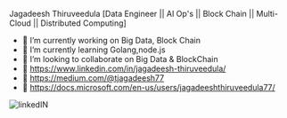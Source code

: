 Jagadeesh Thiruveedula
[Data Engineer || AI Op's || Block Chain || Multi-Cloud || Distributed Computing]

- 🔭 I’m currently working on Big Data, Block Chain
- 🌱 I’m currently learning Golang,node.js
- 👯 I’m looking to collaborate on Big Data & BlockChain
- 🏣 https://www.linkedin.com/in/jagadeesh-thiruveedula/
- 👔 https://medium.com/@tjagadeesh77
- 📛 https://docs.microsoft.com/en-us/users/jagadeeshthiruveedula77/

![linkedIN](https://user-images.githubusercontent.com/34623941/95614639-73d17600-0a84-11eb-8c44-bc67ec7f4e67.jpg)
